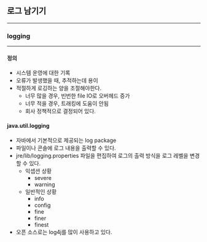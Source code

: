 ## 로그 남기기

---

### logging

---

#### 정의

* 시스템 운영에 대한 기록
* 오류가 발생했을 때, 추적하는데 용이
* 적절하게 로깅하는 양을 조절해야한다.
    * 너무 많을 경우, 빈번한 file IO로 오버헤드 증가
    * 너무 적을 경우, 트래킹에 도움이 안됨
    * 회사 정책적으로 결정되어 있다.

#### java.util.logging

* 자바에서 기본적으로 제공되는 log package
* 파일이나 콘솔에 로그 내용을 출력할 수 있다.
* jre/lib/logging.properties 파일을 편집하여 로그의 출력 방식을 로그 레벨을 변경할 수 있다.
    * 익셉션 상황
        * severe
        * warning
    * 일반적인 상황
        * info
        * config
        * fine
        * finer
        * finest
* 오픈 소스로는 log4j를 많이 사용하고 있다.
